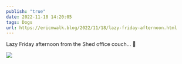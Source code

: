 ```yaml
---
publish: "true"
date: 2022-11-18 14:20:05
tags: Dogs
url: https://ericmwalk.blog/2022/11/18/lazy-friday-afternoon.html
---
```


Lazy Friday afternoon from the Shed office couch… 🐶

![](https://ericmwalk.blog/uploads/2022/4af239fe13.jpg)